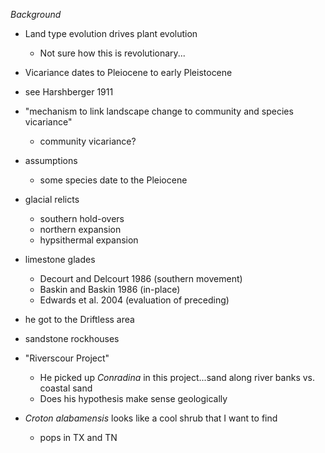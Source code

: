 

_Background_

- Land type evolution drives plant evolution
  - Not sure how this is revolutionary...
- Vicariance dates to Pleiocene to early Pleistocene
- see Harshberger 1911 
- "mechanism to link landscape change to community and species vicariance"
  - community vicariance?
- assumptions
  - some species date to the Pleiocene
- glacial relicts
  - southern hold-overs
  - northern expansion
  - hypsithermal expansion

- limestone glades
  - Decourt and Delcourt 1986 (southern movement)
  - Baskin and Baskin 1986 (in-place)
  - Edwards et al. 2004 (evaluation of preceding)

- he got to the Driftless area
- sandstone rockhouses
- "Riverscour Project"
  - He picked up _Conradina_ in this project...sand along river banks vs. coastal sand
  - Does his hypothesis make sense geologically

- _Croton alabamensis_ looks like a cool shrub that I want to find
  - pops in TX and TN
